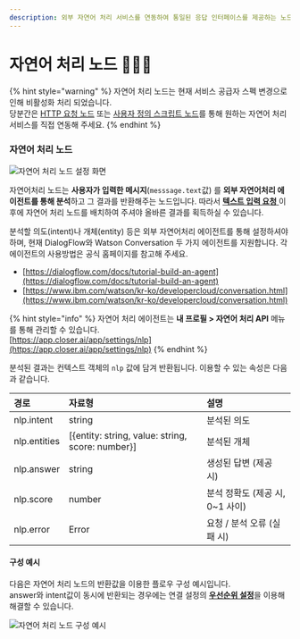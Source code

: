 ```yaml
---
description: 외부 자연어 처리 서비스를 연동하여 통일된 응답 인터페이스를 제공하는 노드
---
```


# 자연어 처리 노드 👩🏻‍🔬

{% hint style="warning" %}
자연어 처리 노드는 현재 서비스 공급자 스펙 변경으로 인해 비활성화 처리 되었습니다.  
당분간은 [HTTP 요청 노드](fetch.md) 또는 [사용자 정의 스크립트 노드](sandbox.md)를 통해 원하는 자연어 처리 서비스를 직접 연동해 주세요.
{% endhint %}

### **자연어 처리 노드**   <a id="nlp-node"></a>

![&#xC790;&#xC5F0;&#xC5B4; &#xCC98;&#xB9AC; &#xB178;&#xB4DC; &#xC124;&#xC815; &#xD654;&#xBA74;](../../../.gitbook/assets/guide_%20%2811%29.png)

자연어처리 노드는 **사용자가 입력한 메시지**\(`messsage.text`값\) 를 **외부 자연어처리 에이전트를 통해 분석**하고 그 결과를 반환해주는 노드입니다. 따라서 [**텍스트 입력 요청** ](request.md#text)이후에 자연어 처리 노드를 배치하여 주셔야 올바른 결과를 획득하실 수 있습니다.

분석할 의도\(intent\)나 개체\(entity\) 등은 외부 자연어처리 에이전트를 통해 설정하셔야 하며, 현재 DialogFlow와 Watson Conversation 두 가지 에이전트를 지원합니다. 각 에이전트의 사용방법은 공식 홈페이지를 참고해 주세요.

* [https://dialogflow.com/docs/tutorial-build-an-agent](https://dialogflow.com/docs/tutorial-build-an-agent) 
* [https://www.ibm.com/watson/kr-ko/developercloud/conversation.html](https://www.ibm.com/watson/kr-ko/developercloud/conversation.html)

{% hint style="info" %}
자연어 처리 에이전트는 **내 프로필 &gt; 자연어 처리 API** 메뉴를 통해 관리할 수 있습니다.  
[https://app.closer.ai/app/settings/nlp](https://app.closer.ai/app/settings/nlp) 
{% endhint %}

분석된 결과는 컨텍스트 객체의 `nlp` 값에 담겨 반환됩니다. 이용할 수 있는 속성은 다음과 같습니다. 

| 경로 | 자료형 | 설명 |
| :--- | :--- | :--- |
| nlp.intent | string | 분석된 의도 |
| nlp.entities | \[{entity: string, value: string, score: number}\] | 분석된 개체 |
| nlp.answer | string | 생성된 답변 \(제공 시\) |
| nlp.score | number | 분석 정확도 \(제공 시, 0~1 사이\) |
| nlp.error | Error | 요청 / 분석 오류 \(실패 시\) |

#### 구성 예시

다음은 자연어 처리 노드의 반환값을 이용한 플로우 구성 예시입니다.  
answer와 intent값이 동시에 반환되는 경우에는 연결 설정의 [**우선순위 설정**](./#undefined-5)을 이용해 해결할 수 있습니다.

![&#xC790;&#xC5F0;&#xC5B4; &#xCC98;&#xB9AC; &#xB178;&#xB4DC; &#xAD6C;&#xC131; &#xC608;&#xC2DC;](../../../.gitbook/assets/nlp_node_example.png)

